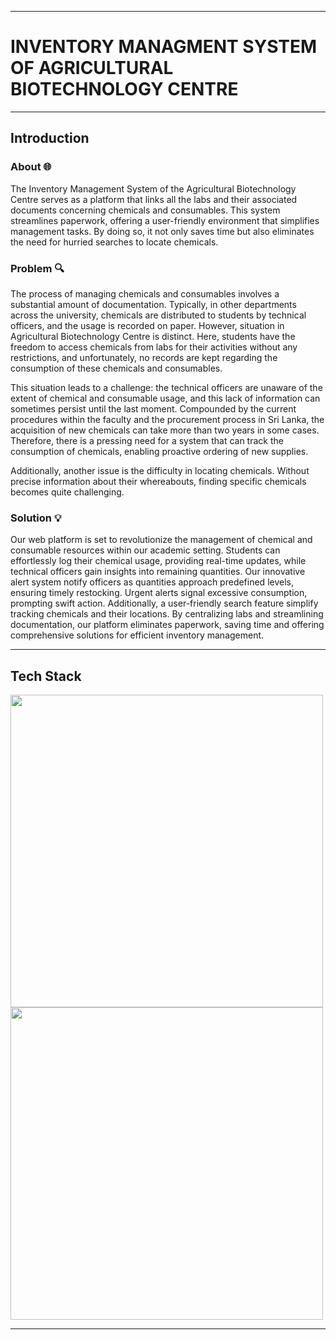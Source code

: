 ___
# INVENTORY MANAGMENT SYSTEM OF AGRICULTURAL BIOTECHNOLOGY CENTRE 
___

## Introduction

### About 🌐
The Inventory Management System of the Agricultural Biotechnology Centre serves as a platform that links all the labs and their associated documents concerning chemicals and consumables. This system streamlines paperwork, offering a user-friendly environment that simplifies management tasks. By doing so, it not only saves time but also eliminates the need for hurried searches to locate chemicals.

### Problem 🔍
The process of managing chemicals and consumables involves a substantial amount of documentation. Typically, in other departments across the university, chemicals are distributed to students by technical officers, and the usage is recorded on paper. However, situation in Agricultural Biotechnology Centre is distinct. Here, students have the freedom to access chemicals from labs for their activities without any restrictions, and unfortunately, no records are kept regarding the consumption of these chemicals and consumables.

This situation leads to a challenge: the technical officers are unaware of the extent of chemical and consumable usage, and this lack of information can sometimes persist until the last moment. Compounded by the current procedures within the faculty and the procurement process in Sri Lanka, the acquisition of new chemicals can take more than two years in some cases. Therefore, there is a pressing need for a system that can track the consumption of chemicals, enabling proactive ordering of new supplies.

Additionally, another issue is the difficulty in locating chemicals. Without precise information about their whereabouts, finding specific chemicals becomes quite challenging.

### Solution 💡
Our web platform is set to revolutionize the management of chemical and consumable resources within our academic setting. Students can effortlessly log their chemical usage, providing real-time updates, while technical officers gain insights into remaining quantities. Our innovative alert system notify officers as quantities approach predefined levels, ensuring timely restocking. Urgent alerts signal excessive consumption, prompting swift action. Additionally, a user-friendly search feature simplify tracking chemicals and their locations. By centralizing labs and streamlining documentation, our platform eliminates paperwork, saving time and offering comprehensive solutions for efficient inventory management.

___

## Tech Stack

<img src="https://github.com/cepdnaclk/e19-co227-Inventory-Management-System-of-Agricultural-Biotechnology-Centre/assets/115540884/c45114df-491c-4055-92d2-7153f8b45dcd" width=500 />

<img src="https://github.com/cepdnaclk/e19-co227-Inventory-Management-System-of-Agricultural-Biotechnology-Centre/assets/115540884/247848b6-f349-4dad-a33b-40af74134b66" width=500 />

___



